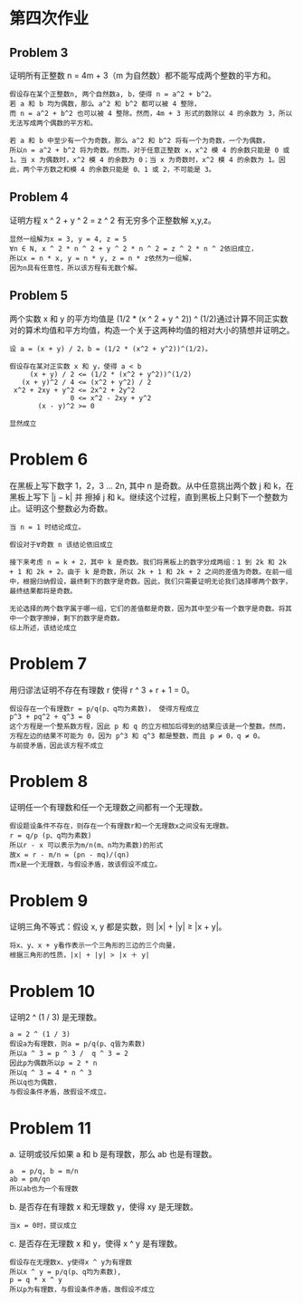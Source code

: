 # 第四次作业

## Problem 3
证明所有正整数 n = 4m + 3（m 为自然数）都不能写成两个整数的平方和。
```
假设存在某个正整数n, 两个自然数a, b，使得 n = a^2 + b^2。
若 a 和 b 均为偶数，那么 a^2 和 b^2 都可以被 4 整除，
而 n = a^2 + b^2 也可以被 4 整除。然而，4m + 3 形式的数除以 4 的余数为 3，所以无法写成两个偶数的平方和。

若 a 和 b 中至少有一个为奇数，那么 a^2 和 b^2 将有一个为奇数，一个为偶数，
所以n = a^2 + b^2 将为奇数。然而，对于任意正整数 x，x^2 模 4 的余数只能是 0 或 1。当 x 为偶数时，x^2 模 4 的余数为 0；当 x 为奇数时，x^2 模 4 的余数为 1。因此，两个平方数之和模 4 的余数只能是 0、1 或 2，不可能是 3。
```

## Problem 4
证明方程 x ^ 2 + y ^ 2 = z ^ 2 有无穷多个正整数解 x,y,z。
```
显然一组解为x = 3, y = 4, z = 5
∀n ∈ N, x ^ 2 * n ^ 2 + y ^ 2 * n ^ 2 = z ^ 2 * n ^ 2依旧成立，
所以x = n * x, y = n * y, z = n * z依然为一组解，
因为n具有任意性，所以该方程有无数个解。
```

## Problem 5
两个实数 x 和 y 的平方均值是 (1/2 * (x ^ 2 + y ^ 2)) ^ (1/2)通过计算不同正实数对的算术均值和平方均值，构造一个关于这两种均值的相对大小的猜想并证明之。
```
设 a = (x + y) / 2，b = (1/2 * (x^2 + y^2))^(1/2)。

假设存在某对正实数 x 和 y，使得 a < b
     (x + y) / 2 <= (1/2 * (x^2 + y^2))^(1/2)
   (x + y)^2 / 4 <= (x^2 + y^2) / 2
 x^2 + 2xy + y^2 <= 2x^2 + 2y^2
               0 <= x^2 - 2xy + y^2
       (x - y)^2 >= 0

显然成立
```

# Problem 6
在黑板上写下数字 1，2，3 ... 2n, 其中 n 是奇数。从中任意挑出两个数 j 和 k，在黑板上写下 |j − k| 并
擦掉 j 和 k。继续这个过程，直到黑板上只剩下一个整数为止。证明这个整数必为奇数。
```
当 n = 1 时结论成立。

假设对于∀奇数 n 该结论依旧成立

接下来考虑 n = k + 2，其中 k 是奇数。我们将黑板上的数字分成两组：1 到 2k 和 2k + 1 和 2k + 2。由于 k 是奇数，所以 2k + 1 和 2k + 2 之间的差值为奇数。在前一组中，根据归纳假设，最终剩下的数字是奇数。因此，我们只需要证明无论我们选择哪两个数字，最终结果都将是奇数。

无论选择的两个数字属于哪一组，它们的差值都是奇数，因为其中至少有一个数字是奇数。将其中一个数字擦掉，剩下的数字是奇数。
综上所述，该结论成立
```

# Problem 7
用归谬法证明不存在有理数 r 使得 r ^ 3 + r + 1 = 0。
```
假设存在一个有理数r = p/q(p、q均为素数)， 使得方程成立
p^3 + pq^2 + q^3 = 0
这个方程是一个整系数方程，因此 p 和 q 的立方相加后得到的结果应该是一个整数。然而，方程左边的结果不可能为 0，因为 p^3 和 q^3 都是整数，而且 p ≠ 0，q ≠ 0。
与前提矛盾，因此该方程不成立
```

# Problem 8
证明任一个有理数和任一个无理数之间都有一个无理数。
```
假设题设条件不存在，则存在一个有理数r和一个无理数x之间没有无理数。
r = q/p (p、q均为素数)
所以r - x 可以表示为m/n(m、n均为素数)的形式
故x = r - m/n = (pn - mq)/(qn)
而x是一个无理数，与假设矛盾，故该假设不成立。

```

# Problem 9
证明三角不等式：假设 x, y 都是实数，则 |x| + |y| ≥ |x + y|。
```
将x、y、x + y看作表示一个三角形的三边的三个向量，
根据三角形的性质，|x| + |y| > |x ＋ y|
```

# Problem 10
证明2 ^ (1 / 3) 是无理数。
```
a = 2 ^ (1 / 3)
假设a为有理数，则a = p/q(p、q皆为素数)
所以a ^ 3 = p ^ 3 /  q ^ 3 = 2
因此p为偶数所以p = 2 * n
所以q ^ 3 = 4 * n ^ 3
所以q也为偶数，
与假设条件矛盾，故假设不成立。
```

# Problem 11
a. 证明或驳斥如果 a 和 b 是有理数，那么 ab 也是有理数。
```
a  = p/q, b = m/n
ab = pm/qn
所以ab也为一个有理数
```

b. 是否存在有理数 x 和无理数 y，使得 xy 是无理数。
```
当x = 0时，提议成立
```

c. 是否存在无理数 x 和 y，使得 x ^ y 是有理数。
```
假设存在无理数x、y使得x ^ y为有理数
所以x ^ y = p/q(p、q均为素数),
p = q * x ^ y
所以p为有理数，与假设条件矛盾，故假设不成立
```
